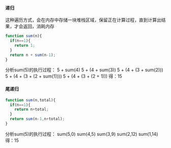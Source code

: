 #### 递归
这种遍历方式，会在内存中存储一块堆栈区域，保留正在计算过程，直到计算出结果，才会返回，消耗内存
```js
function sum(n){
  if(n==1){
    return 1;
  }
  return n + sum(n-1);
}
```
分析sum(5)的执行过程：
5 + sum(4)
5 + (4 + sum(3))
5 + (4 + (3 + sum(2)))
5 + (4 + (3 + (2 + sum(1))))
5 + (4 + (3 + (2 + 1)))
得：15
#### 尾递归
```js
function sum(n,total){
  if(n==1){
    return n+total;
  }
  return sum(n-1,n+total);
}
```
分析sum(5)的执行过程：
sum(5,0)
sum(4,5)
sum(3,9)
sum(2,12)
sum(1,14)
得：15
